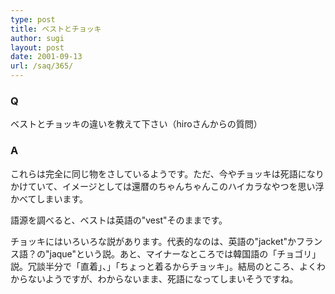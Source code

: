 ```yaml
---
type: post
title: ベストとチョッキ
author: sugi
layout: post
date: 2001-09-13
url: /saq/365/
---
```

### Q 

ベストとチョッキの違いを教えて下さい（hiroさんからの質問）

### A 

これらは完全に同じ物をさしているようです。ただ、今やチョッキは死語になりかけていて、イメージとしては還暦のちゃんちゃんこのハイカラなやつを思い浮かべてしまいます。

語源を調べると、ベストは英語の"vest"そのままです。

チョッキにはいろいろな説があります。代表的なのは、英語の"jacket"かフランス語？の"jaque"という説。あと、マイナーなところでは韓国語の「チョゴリ」説。冗談半分で「直着」、」「ちょっと着るからチョッキ」。結局のところ、よくわからないようですが、わからないまま、死語になってしまいそうですね。